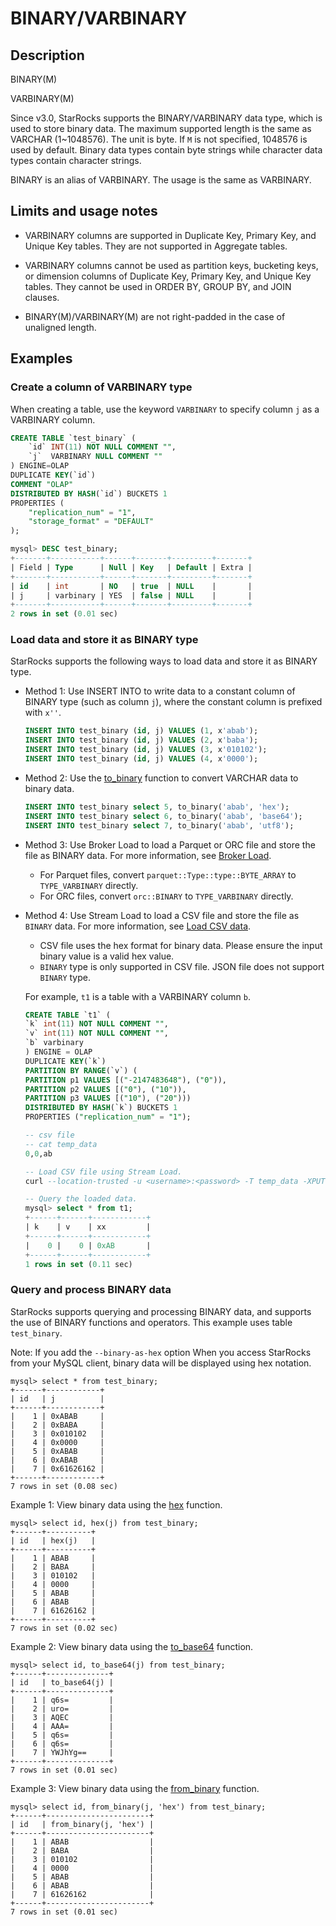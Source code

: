 # BINARY/VARBINARY

## Description

BINARY(M)

VARBINARY(M)

Since v3.0, StarRocks supports the BINARY/VARBINARY data type, which is used to store binary data. The maximum supported length is the same as VARCHAR (1~1048576). The unit is byte. If `M` is not specified, 1048576 is used by default. Binary data types contain byte strings while character data types contain character strings.

BINARY is an alias of VARBINARY. The usage is the same as VARBINARY.

## Limits and usage notes

- VARBINARY columns are supported in Duplicate Key, Primary Key, and Unique Key tables. They are not supported in Aggregate tables.

- VARBINARY columns cannot be used as partition keys, bucketing keys, or dimension columns of Duplicate Key, Primary Key, and Unique Key tables. They cannot be used in ORDER BY, GROUP BY, and JOIN clauses.

- BINARY(M)/VARBINARY(M) are not right-padded in the case of unaligned length.

## Examples

### Create a column of VARBINARY type

When creating a table, use the keyword `VARBINARY` to specify column `j` as a VARBINARY column.

```SQL
CREATE TABLE `test_binary` (
    `id` INT(11) NOT NULL COMMENT "",
    `j`  VARBINARY NULL COMMENT ""
) ENGINE=OLAP
DUPLICATE KEY(`id`)
COMMENT "OLAP"
DISTRIBUTED BY HASH(`id`) BUCKETS 1
PROPERTIES (
    "replication_num" = "1",
    "storage_format" = "DEFAULT"
);

mysql> DESC test_binary;
+-------+-----------+------+-------+---------+-------+
| Field | Type      | Null | Key   | Default | Extra |
+-------+-----------+------+-------+---------+-------+
| id    | int       | NO   | true  | NULL    |       |
| j     | varbinary | YES  | false | NULL    |       |
+-------+-----------+------+-------+---------+-------+
2 rows in set (0.01 sec)

```

### Load data and store it as BINARY type

StarRocks supports the following ways to load data and store it as BINARY type.

- Method 1: Use INSERT INTO to write data to a constant column of BINARY type (such as column `j`), where the constant column is prefixed with `x''`.

    ```SQL
    INSERT INTO test_binary (id, j) VALUES (1, x'abab');
    INSERT INTO test_binary (id, j) VALUES (2, x'baba');
    INSERT INTO test_binary (id, j) VALUES (3, x'010102');
    INSERT INTO test_binary (id, j) VALUES (4, x'0000'); 
    ```

- Method 2: Use the [to_binary](../../sql-functions/binary-functions/to_binary.md) function to convert VARCHAR data to binary data.

    ```SQL
    INSERT INTO test_binary select 5, to_binary('abab', 'hex');
    INSERT INTO test_binary select 6, to_binary('abab', 'base64');
    INSERT INTO test_binary select 7, to_binary('abab', 'utf8');
    ```

- Method 3: Use Broker Load to load a Parquet or ORC file and store the file as BINARY data. For more information, see [Broker Load](../../../loading/BrokerLoad.md).

  - For Parquet files, convert `parquet::Type::type::BYTE_ARRAY` to `TYPE_VARBINARY` directly.
  - For ORC files, convert `orc::BINARY` to `TYPE_VARBINARY` directly.

- Method 4: Use Stream Load to load a CSV file and store the file as `BINARY` data. For more information, see [Load CSV data](../../../loading/StreamLoad.md#load-csv-data).
  - CSV file uses the hex format for binary data. Please ensure the input binary value is a valid hex value.
  - `BINARY` type is only supported in CSV file. JSON file does not support `BINARY` type.

  For example, `t1` is a table with a VARBINARY column `b`.

    ```sql
    CREATE TABLE `t1` (
    `k` int(11) NOT NULL COMMENT "",
    `v` int(11) NOT NULL COMMENT "",
    `b` varbinary
    ) ENGINE = OLAP
    DUPLICATE KEY(`k`)
    PARTITION BY RANGE(`v`) (
    PARTITION p1 VALUES [("-2147483648"), ("0")),
    PARTITION p2 VALUES [("0"), ("10")),
    PARTITION p3 VALUES [("10"), ("20")))
    DISTRIBUTED BY HASH(`k`) BUCKETS 1
    PROPERTIES ("replication_num" = "1");

    -- csv file
    -- cat temp_data
    0,0,ab

    -- Load CSV file using Stream Load.
    curl --location-trusted -u <username>:<password> -T temp_data -XPUT -H column_separator:, -H label:xx http://172.17.0.1:8131/api/test_mv/t1/_stream_load

    -- Query the loaded data.
    mysql> select * from t1;
    +------+------+------------+
    | k    | v    | xx         |
    +------+------+------------+
    |    0 |    0 | 0xAB       |
    +------+------+------------+
    1 rows in set (0.11 sec)
    ```

### Query and process BINARY data

StarRocks supports querying and processing BINARY data, and supports the use of BINARY functions and operators. This example uses table `test_binary`.

Note: If you add the `--binary-as-hex` option When you access StarRocks from your MySQL client, binary data will be displayed using hex notation.

```Plain Text
mysql> select * from test_binary;
+------+------------+
| id   | j          |
+------+------------+
|    1 | 0xABAB     |
|    2 | 0xBABA     |
|    3 | 0x010102   |
|    4 | 0x0000     |
|    5 | 0xABAB     |
|    6 | 0xABAB     |
|    7 | 0x61626162 |
+------+------------+
7 rows in set (0.08 sec)
```

Example 1: View binary data using the [hex](../../sql-functions/string-functions/hex.md) function.

```plain
mysql> select id, hex(j) from test_binary;
+------+----------+
| id   | hex(j)   |
+------+----------+
|    1 | ABAB     |
|    2 | BABA     |
|    3 | 010102   |
|    4 | 0000     |
|    5 | ABAB     |
|    6 | ABAB     |
|    7 | 61626162 |
+------+----------+
7 rows in set (0.02 sec)
```

Example 2: View binary data using the [to_base64](../../sql-functions/crytographic-functions/to_base64.md) function.

```plain
mysql> select id, to_base64(j) from test_binary;
+------+--------------+
| id   | to_base64(j) |
+------+--------------+
|    1 | q6s=         |
|    2 | uro=         |
|    3 | AQEC         |
|    4 | AAA=         |
|    5 | q6s=         |
|    6 | q6s=         |
|    7 | YWJhYg==     |
+------+--------------+
7 rows in set (0.01 sec)
```

Example 3: View binary data using the [from_binary](../../sql-functions/binary-functions/from_binary.md) function.

```plain
mysql> select id, from_binary(j, 'hex') from test_binary;
+------+-----------------------+
| id   | from_binary(j, 'hex') |
+------+-----------------------+
|    1 | ABAB                  |
|    2 | BABA                  |
|    3 | 010102                |
|    4 | 0000                  |
|    5 | ABAB                  |
|    6 | ABAB                  |
|    7 | 61626162              |
+------+-----------------------+
7 rows in set (0.01 sec)
```
